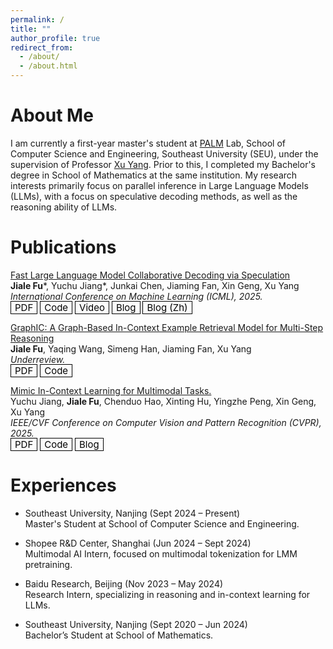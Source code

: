 ```yaml
---
permalink: /
title: ""
author_profile: true
redirect_from: 
  - /about/
  - /about.html
---
```


<style>
  .mybutton {
      color: black;
      font-size: 15px;
      text-decoration: none;
      font-weight: strong;
      border-width: 1px;
      border-color: black;
      border-style: solid;
      padding-right: 6px;
      padding-left: 6px;
      padding-top: 0px;
      padding-bottom: 0px;
  }
  .mybutton:hover {
      color: black;
      font-size: 15px;
      opacity: 0.8;
      text-decoration: none;
      font-weight: strong;
      border-width: 1px;
      border-color: black !important;
      border-style: solid;
      padding-right: 6px;
      padding-left: 6px;
      padding-top: 0px;
      padding-bottom: 0px;
  }
</style>

# About Me
I am currently a first-year master's student at [PALM](https://palm.seu.edu.cn/home.html) Lab, School of Computer Science and Engineering, Southeast University (SEU), under the supervision of Professor [Xu Yang](https://yangxuntu.github.io/). Prior to this, I completed my Bachelor's degree in School of Mathematics at the same institution. My research interests primarily focus on parallel inference in Large Language Models (LLMs), with a focus on speculative decoding methods, as well as the reasoning ability of LLMs.

# Publications
[Fast Large Language Model Collaborative Decoding via Speculation](https://kamichanw.github.io/CoS/)<br>
**Jiale Fu**\*, Yuchu Jiang\*, Junkai Chen, Jiaming Fan, Xin Geng, Xu Yang<br>
*International Conference on Machine Learning (ICML), 2025.*<br>
<a href="https://arxiv.org/pdf/2502.01662" class="mybutton">PDF</a>
<a href="https://github.com/Kamichanw/CoS" class="mybutton">Code</a>
<a href="https://www.youtube.com/watch?v=faLySXcU2DE" class="mybutton">Video</a>
<a href="https://kamichanw.github.io/publication/2025-02-01-cos" class="mybutton">Blog</a>
<a href="https://mp.weixin.qq.com/s/q6PurYDICkzT6lEbd24uGQ" class="mybutton">Blog (Zh)</a>

[GraphIC: A Graph-Based In-Context Example Retrieval Model for Multi-Step Reasoning](https://arxiv.org/abs/2410.02203)<br>
**Jiale Fu**, Yaqing Wang, Simeng Han, Jiaming Fan, Xu Yang<br>
*Underreview.*<br>
<a href="https://arxiv.org/pdf/2410.02203" class="mybutton">PDF</a> <a href="Coming Soon" class="mybutton">Code</a> 

[Mimic In-Context Learning for Multimodal Tasks.](https://arxiv.org/abs/2504.08851)<br>
Yuchu Jiang, **Jiale Fu**, Chenduo Hao, Xinting Hu, Yingzhe Peng, Xin Geng, Xu Yang<br>
*IEEE/CVF Conference on Computer Vision and Pattern Recognition (CVPR), 2025.*<br>
<a href="https://arxiv.org/pdf/2504.08851" class="mybutton">PDF</a>
<a href="https://github.com/Kamichanw/MimIC" class="mybutton">Code</a>
<a href="https://kamichanw.github.io/publication/2025-11-20-mimic" class="mybutton">Blog</a> 

# Experiences
- Southeast University, Nanjing (Sept 2024 – Present)<br>
Master's Student at School of Computer Science and Engineering.

- Shopee R&D Center, Shanghai (Jun 2024 – Sept 2024)<br>
Multimodal AI Intern, focused on multimodal tokenization for LMM pretraining.

- Baidu Research, Beijing (Nov 2023 – May 2024)<br>
Research Intern, specializing in reasoning and in-context learning for LLMs.

- Southeast University, Nanjing (Sept 2020 – Jun 2024)<br>
Bachelor’s Student at School of  Mathematics.